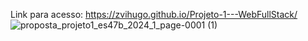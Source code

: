 Link para acesso: https://zvihugo.github.io/Projeto-1---WebFullStack/
![proposta_projeto1_es47b_2024_1_page-0001 (1)](https://github.com/zVihugo/Projeto-1---WebFullStack/assets/118476125/14857e3f-efc0-4811-8d37-311d43a96a3c)

